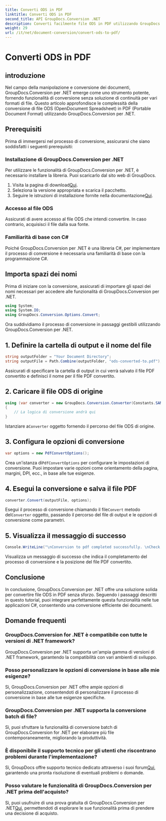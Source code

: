 ```yaml
---
title: Converti ODS in PDF
linktitle: Converti ODS in PDF
second_title: API GroupDocs.Conversion .NET
description: Converti facilmente file ODS in PDF utilizzando GroupDocs.Conversion per .NET. Tutorial completo con istruzioni passo passo.
weight: 29
url: /it/net/document-conversion/convert-ods-to-pdf/
---
```


# Converti ODS in PDF

## introduzione
Nel campo della manipolazione e conversione dei documenti, GroupDocs.Conversion per .NET emerge come uno strumento potente, fornendo funzionalità di conversione senza soluzione di continuità per vari formati di file. Questo articolo approfondisce le complessità della conversione di file ODS (OpenDocument Spreadsheet) in PDF (Portable Document Format) utilizzando GroupDocs.Conversion per .NET. 
## Prerequisiti
Prima di immergersi nel processo di conversione, assicurarsi che siano soddisfatti i seguenti prerequisiti:
### Installazione di GroupDocs.Conversion per .NET
Per utilizzare le funzionalità di GroupDocs.Conversion per .NET, è necessario installare la libreria. Puoi scaricarlo dal sito web di GroupDocs.
1.  Visita la pagina di download[Qui](https://releases.groupdocs.com/conversion/net/).
2. Seleziona la versione appropriata e scarica il pacchetto.
3.  Seguire le istruzioni di installazione fornite nella documentazione[Qui](https://tutorials.groupdocs.com/conversion/net/).
### Accesso al file ODS
Assicurati di avere accesso al file ODS che intendi convertire. In caso contrario, acquisisci il file dalla sua fonte.
### Familiarità di base con C#
Poiché GroupDocs.Conversion per .NET è una libreria C#, per implementare il processo di conversione è necessaria una familiarità di base con la programmazione C#.

## Importa spazi dei nomi
Prima di iniziare con la conversione, assicurati di importare gli spazi dei nomi necessari per accedere alle funzionalità di GroupDocs.Conversion per .NET.

```csharp
using System;
using System.IO;
using GroupDocs.Conversion.Options.Convert;
```

Ora suddividiamo il processo di conversione in passaggi gestibili utilizzando GroupDocs.Conversion per .NET.

## 1. Definire la cartella di output e il nome del file
```csharp
string outputFolder = "Your Document Directory";
string outputFile = Path.Combine(outputFolder, "ods-converted-to.pdf");
```
Assicurati di specificare la cartella di output in cui verrà salvato il file PDF convertito e definisci il nome per il file PDF convertito.
## 2. Caricare il file ODS di origine
```csharp
using (var converter = new GroupDocs.Conversion.Converter(Constants.SAMPLE_ODS))
{
    // La logica di conversione andrà qui
}
```
 Istanziare a`Converter` oggetto fornendo il percorso del file ODS di origine.
## 3. Configura le opzioni di conversione
```csharp
var options = new PdfConvertOptions();
```
 Crea un'istanza di`PdfConvertOptions` per configurare le impostazioni di conversione. Puoi impostare varie opzioni come orientamento della pagina, margini, DPI, ecc., in base alle tue esigenze.
## 4. Esegui la conversione e salva il file PDF
```csharp
converter.Convert(outputFile, options);
```
 Esegui il processo di conversione chiamando il file`Convert` metodo del`Converter` oggetto, passando il percorso del file di output e le opzioni di conversione come parametri.
## 5. Visualizza il messaggio di successo
```csharp
Console.WriteLine("\nConversion to pdf completed successfully. \nCheck output in {0}", outputFolder);
```
Visualizza un messaggio di successo che indica il completamento del processo di conversione e la posizione del file PDF convertito.

## Conclusione
In conclusione, GroupDocs.Conversion per .NET offre una soluzione solida per convertire file ODS in PDF senza sforzo. Seguendo i passaggi descritti in questo tutorial, puoi integrare perfettamente questa funzionalità nelle tue applicazioni C#, consentendo una conversione efficiente dei documenti.
## Domande frequenti
### GroupDocs.Conversion for .NET è compatibile con tutte le versioni di .NET framework?
GroupDocs.Conversion per .NET supporta un'ampia gamma di versioni di .NET framework, garantendo la compatibilità con vari ambienti di sviluppo.
### Posso personalizzare le opzioni di conversione in base alle mie esigenze?
Sì, GroupDocs.Conversion per .NET offre ampie opzioni di personalizzazione, consentendoti di personalizzare il processo di conversione in base alle tue esigenze specifiche.
### GroupDocs.Conversion per .NET supporta la conversione batch di file?
Sì, puoi sfruttare la funzionalità di conversione batch di GroupDocs.Conversion for .NET per elaborare più file contemporaneamente, migliorando la produttività.
### È disponibile il supporto tecnico per gli utenti che riscontrano problemi durante l'implementazione?
Sì, GroupDocs offre supporto tecnico dedicato attraverso i suoi forum[Qui](https://forum.groupdocs.com/c/conversion/11), garantendo una pronta risoluzione di eventuali problemi o domande.
### Posso valutare le funzionalità di GroupDocs.Conversion per .NET prima dell'acquisto?
 Sì, puoi usufruire di una prova gratuita di GroupDocs.Conversion per .NET[Qui](https://releases.groupdocs.com/), permettendoti di esplorare le sue funzionalità prima di prendere una decisione di acquisto.